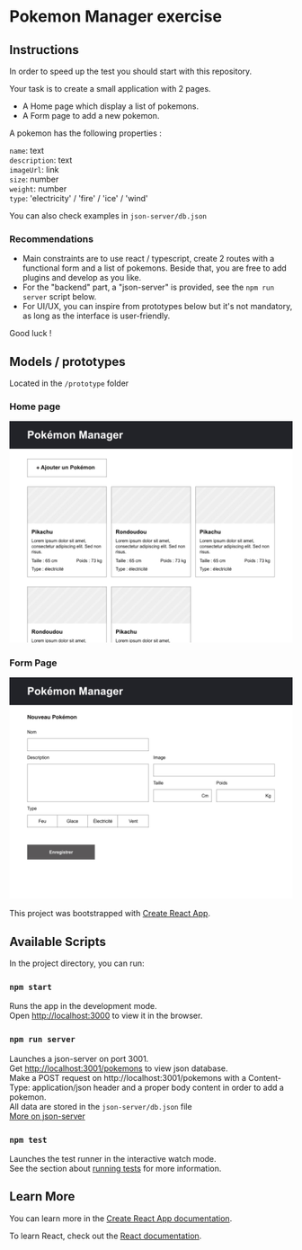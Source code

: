 # Pokemon Manager exercise

## Instructions
In order to speed up the test you should start with this repository.

Your task is to create a small application with 2 pages.
- A Home page which display a list of pokemons.
- A Form page to add a new pokemon.

A pokemon has the following properties :

`name`: text\
`description`: text\
`imageUrl`: link\
`size`: number\
`weight`: number\
`type`: 'electricity' / 'fire' / 'ice' / 'wind'

You can also check examples in `json-server/db.json`

### Recommendations
- Main constraints are to use react / typescript, create 2 routes with a functional form and a list of pokemons. Beside that, you are free to add plugins and develop as you like.
- For the "backend" part, a "json-server" is provided, see the `npm run server` script below.
- For UI/UX, you can inspire from prototypes below but it's not mandatory, as long as the interface is user-friendly.

Good luck !

## Models / prototypes

Located in the `/prototype` folder

### Home page 
![Home](prototype/pokemanager-list.jpg)

### Form Page
![New Pokemon](prototype/pokemanager-form.jpg)

This project was bootstrapped with [Create React App](https://github.com/facebook/create-react-app).

## Available Scripts

In the project directory, you can run:

### `npm start`

Runs the app in the development mode.\
Open [http://localhost:3000](http://localhost:3000) to view it in the browser.


### `npm run server`

Launches a json-server on port 3001.\
Get [http://localhost:3001/pokemons](http://localhost:3001/pokemons) to view json database.\
Make a POST request on http://localhost:3001/pokemons with a Content-Type: application/json header 
and a proper body content in order to add a pokemon.\
All data are stored in the `json-server/db.json` file\
[More on json-server](https://github.com/typicode/json-server)

### `npm test`

Launches the test runner in the interactive watch mode.\
See the section about [running tests](https://facebook.github.io/create-react-app/docs/running-tests) for more information.

## Learn More

You can learn more in the [Create React App documentation](https://facebook.github.io/create-react-app/docs/getting-started).

To learn React, check out the [React documentation](https://reactjs.org/).

